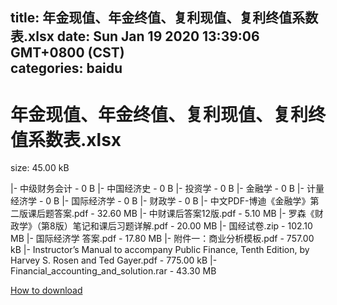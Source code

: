 
title: 年金现值、年金终值、复利现值、复利终值系数表.xlsx
date: Sun Jan 19 2020 13:39:06 GMT+0800 (CST)    
categories: baidu
---

# 年金现值、年金终值、复利现值、复利终值系数表.xlsx
size: 45.00 kB
 
 
|- 中级财务会计 - 0 B
|- 中国经济史 - 0 B
|- 投资学 - 0 B
|- 金融学 - 0 B
|- 计量经济学 - 0 B
|- 国际经济学 - 0 B
|- 财政学 - 0 B
|- 中文PDF-博迪《金融学》第二版课后题答案.pdf - 32.60 MB
|- 中财课后答案12版.pdf - 5.10 MB
|- 罗森《财政学》（第8版）笔记和课后习题详解.pdf - 20.00 MB
|- 国经试卷.zip - 102.10 MB
|- 国际经济学 答案.pdf - 17.80 MB
|- 附件一：商业分析模板.pdf - 757.00 kB
|- Instructor’s Manual to accompany Public Finance, Tenth Edition, by Harvey S. Rosen and Ted Gayer.pdf - 775.00 kB
|- Financial_accounting_and_solution.rar - 43.30 MB

[How to download](https://bpcam.bemobtrk.com/go/2ceec3aa-1ca2-46d6-b9ff-aaa5c184517c?jno=669)